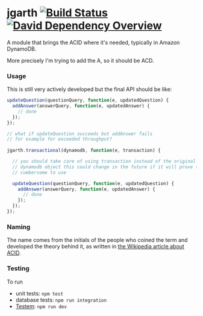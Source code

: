 # jgarth [![Build Status](https://travis-ci.org/lazywithclass/jgarth.svg?branch=master)](https://travis-ci.org/lazywithclass/jgarth) [![David Dependency Overview](https://david-dm.org/lazywithclass/jgarth.png "David Dependency Overview")](https://david-dm.org/lazywithclass/jgarth)

A module that brings the ACID where it's needed, typically in Amazon DynamoDB.

More precisely I'm trying to add the A, so it should be ACD.

### Usage

This is still very actively developed but the final API should be like:

```javascript
updateQuestion(questionQuery, function(e, updatedQuestion) {
  addAnswer(answerQuery, function(e, updatedAnswer) {
    // done
  });
}); 

// what if updateQuestion succeeds but addAnswer fails 
// for example for exceeded throughput?
    
jgarth.transactional(dynamodb, function(e, transaction) {

  // you should take care of using transaction instead of the original
  // dynamodb object this could change in the future if it will prove too
  // cumbersome to use

  updateQuestion(questionQuery, function(e, updatedQuestion) {
    addAnswer(answerQuery, function(e, updatedAnswer) {
      // done
    });
  }); 
});
```

### Naming 

The name comes from the initials of the people who coined the term and developed the theory behind it, 
as written in [the Wikipedia article about ACID](http://en.wikipedia.org/wiki/ACID).

### Testing

To run

 * unit tests: `npm test`
 * database tests: `npm run integration`
 * [Testem](https://github.com/airportyh/testem): `npm run dev`
